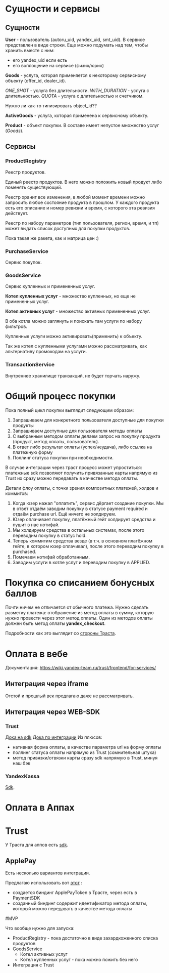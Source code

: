 # Сущности и сервисы

## Сущности

**User** - пользователь (autoru_uid, yandex_uid, smt_uid).
В сервисе представлен в виде строки.
Еще можно подумать над тем, чтобы хранить вместе с ним:
- его yandex_uid если есть
- его воплощение на сервисе (физик/юрик)

**Goods** - услуга, которая применяется к некоторому сервисному объекту (offer_id, dealer_id).

_ONE_SHOT_ - услуга без длительности.
_WITH_DURATION_ - услуга с длительностью.
_QUOTA_ - услуга с длительностью и счетчиком.
 
Нужно ли как-то типизировать object_id??

**ActiveGoods** - услуга, которая применена к сервисному объекту.

**Product** - объект покупки. В составе имеет непустое множество услуг (_Goods_).   

## Сервисы

### ProductRegistry
Реестр продуктов.

Единый реестр продуктов.
В него можно положить новый продукт либо поменять существующий.

Реестр хранит все изменения, в любой момент времени можно запросить любое состояние продукта в прошлом.
У каждого продукта есть его описание и номер ревизии и время, с которого эта ревизия действует.

Реестр по набору параметров (тип пользователя, регион, время, и тп) может выдать список доступных для покупки продуктов.

Пока такая же ракета, как и матрица цен :)

### PurchaseService

Сервис покупок.

### GoodsService

Сервис купленных и примененных услуг.

**Котел купленных услуг** - множество купленных, но еще не примененных услуг.   

**Котел активных услуг** - множество активных примененных услуг.

В оба котла можно заглянуть и поискать там услуги по набору фильтров.

Купленные услуги можно активировать(применить) к объекту.

Так же котел с купленными услугами можно рассматривать, как альтернативу промокодам на услуги.

### TransactionService

Внутреннее хранилище транзакций, не будет торчать наружу.


# Общий процесс покупки

Пока полный цикл покупки выглядит следующим образом:
1. Запрашиваем для конкретного пользователя доступные для покупки продукты
2. Запрашиваем доступные для пользователя методы оплаты
3. С выбранным методом оплаты делаем запрос на покупку продукта (продукт, метод оплаты, пользователь).
4. В ответ либо результат оплаты (успех/неудача), либо ссылка на платежную форму
5. Поллинг статуса покупки при необходимости.
 
В случае интеграции через траст процесс может упроститься: платежные sdk позволяют получить привязанные карты напрямую из Trust их сразу можно передавать в качестве метода оплаты.

Детали флоу оплаты, с точки зрения композитных платежей, холдов и коммитов:
1. Когда юзер нажал "оплатить", сервис дёргает создание покупки. Мы в ответ отдаём заводим покупку в статусе payment required и отдаём purchase url. Ещё ничего не холдируем.
2. Юзер оплачивает покупку, платёжный гейт холдирует средства и пушит в нас нотифай.
3. Мы холдируем средства в остальных системах, после этого переводим покупку в статус hold.
4. Теперь коммитим средства везде (в т.ч. в основном платёжном гейте, в котором юзер оплачивал), после этого переводим покупку в purchased.
5. Помечаем нотифай обработанным.
6. Заводим услуги в котле услуг и переводим покупку в APPLIED.

# Покупка со списанием бонусных баллов

Почти ничем не отличается от обычного платежа.
Нужно сделать разметку платежа: отображение из метод оплаты в сумму, которую нужно провести через этот метод оплаты.
Один из методов оплаты должен быть метод оплаты **yandex_checkout**.

Подробности как это выглядит со [стороны Траста](https://wiki.yandex-team.ru/TRUST/yandexaccount/#provedenieplatezhasospisaniembonusnyxballov). 

# Оплата в вебе
Документация: https://wiki.yandex-team.ru/trust/frontend/for-services/
## Интеграция через iframe 
Отстой и прошлый век предлагаю даже не рассматривать.

## Интеграция через WEB-SDK

### Trust

[Дока на sdk](https://github.yandex-team.ru/Billing/trust-web-sdk/blob/master/packages/base/docs/sdk-methods.md)
[Дока по интеграции](https://wiki.yandex-team.ru/trust/frontend/for-services/)
Из плюсов:
- нативная форма оплаты, в качестве параметра url на форму оплаты
- поллинг статуса оплаты напрямую из Trust (сомнительная штука)
- метод привязки/отвязки карты сразу sdk напрямую в Trust, минуя наш бэк

### YandexKassa

[Sdk](https://yookassa.ru/developers/payment-forms/other/yc-js).

# Оплата в Аппах

# Trust
У Траста для аппов есть [sdk](https://wiki.yandex-team.ru/users/a-kononova/paymentsdk/).

## ApplePay
Есть несколько вариантов интеграции.

Предлагаю использовать вот [этот](https://wiki.yandex-team.ru/TRUST/applepay/first_scenario/) :
- создается биндинг ApplePayToken в Трасте, через есть в PaymentSDK
- созданный биндинг содержит идентификатор метода оплаты, который можно передавать в качестве метода оплаты


#MVP

Что вообще нужно для запуска:
- ProductRegistry - пока достаточно в виде захардкоженного списка продуктов
- GoodsService
    - Котел активных услуг
    - Котел купленных услуг - пока можно пожить без него
- Интеграция с Trust

